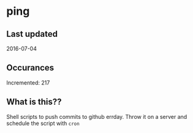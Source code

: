 # ping

## Last updated
2016-07-04

## Occurances
Incremented: 217

## What is this?? 
Shell scripts to push commits to github errday. Throw it on a server and schedule the script with `cron`
